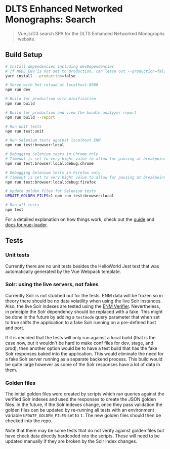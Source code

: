 # DLTS Enhanced Networked Monographs: Search

> Vue.js/D3 search SPA for the DLTS Enhanced Networked Monographs website.

## Build Setup

``` bash
# Install dependencies including devDependencies
# If NODE_ENV is not set to production, can leave out --production=false
yarn install --production=false

# Serve with hot reload at localhost:8080
npm run dev

# Build for production with minification
npm run build

# Build for production and view the bundle analyzer report
npm run build --report

# Run unit tests
npm run test:unit

# Run Selenium tests against localhost ENM
npm run test:browser:local

# Debugging Selenium tests in Chrome only
# Timeout is set to very hight value to allow for pausing at breakpoints
npm run test:browser:local:debug:chrome

# Debugging Selenium tests in Firefox only
# Timeout is set to very hight value to allow for pausing at breakpoints
npm run test:browser:local:debug:firefox

# Update golden files for Selenium tests
UPDATE_GOLDEN_FILES=1 npm run test:browser:local

# Run all tests
npm test
```

For a detailed explanation on how things work, check out the [guide](http://vuejs-templates.github.io/webpack/) and [docs for vue-loader](http://vuejs.github.io/vue-loader).

## Tests

### Unit tests

Currently there are no unit tests besides the HelloWorld Jest test that was
automatically generated by the Vue Webpack template.

### Solr: using the live servers, not fakes

Currently Solr is not stubbed out for the tests.  ENM data will be frozen so in
theory there should be no data volatility when using the live Solr instances.
Also, the live Solr indexes are tested using the [ENM Verifier](https://github.com/nyulibraries/dlts-enm-verifier).
Nevertheless, in principle the Solr dependency should be replaced with a fake.
This might be done in the future by adding a `testmode` query parameter that when
set to true shifts the application to a fake Solr running on a pre-defined host and port.

If it is decided that the tests will only run against a local build (that is the
case now, but it wouldn't be hard to make conf files for dev, stage, and prod),
then another option would be to have a test build that has the fake Solr responses
baked into the application.  This would eliminate the need for a fake Solr server
running as a separate backend process.  This build would be quite large however
as some of the Solr responses have a lot of data in them.

### Golden files

The initial golden files were created by scripts which ran queries against the
verified Solr indexes and used the responses to create the JSON golden files.
In the future, if the Solr indexes change, once they pass validation the golden
files can be updated by re-running all tests with an environment variable
`UPDATE_GOLDEN_FILES` set to `1`.  The new golden files should then be checked
into the repo.

Note that there may be some tests that do not verify against golden files but
have check data directly hardcoded into the scripts.  These will need to be updated
manually if they are broken by the Solr index changes. 
